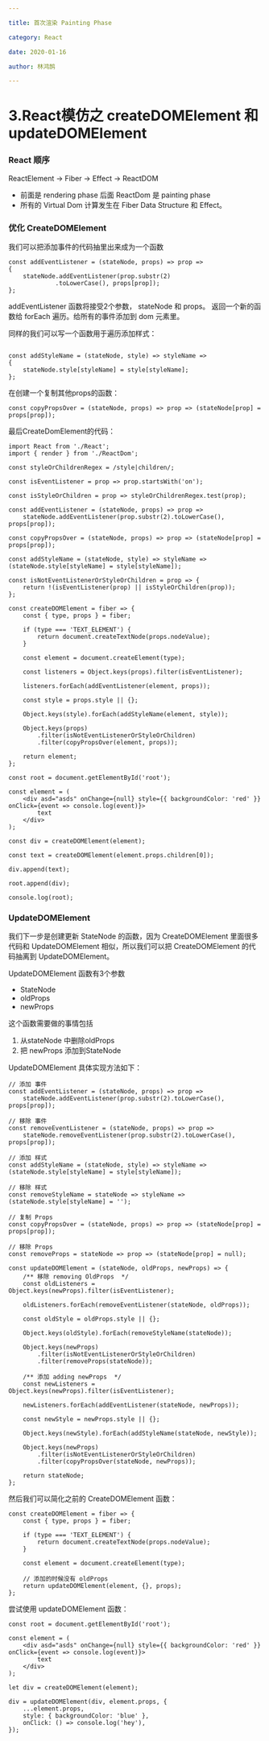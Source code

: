 ```yaml
---

title: 首次渲染 Painting Phase

category: React

date: 2020-01-16

author: 林鸿鹄

---
```


# 3.React模仿之 createDOMElement 和 updateDOMElement


### React 顺序

ReactElement -> Fiber -> Effect -> ReactDOM

- 前面是 rendering phase 后面 ReactDom 是 painting phase
- 所有的 Virtual Dom 计算发生在 Fiber Data Structure 和 Effect。


### 优化 CreateDOMElement
我们可以把添加事件的代码抽里出来成为一个函数

```
const addEventListener = (stateNode, props) => prop => 
{
	stateNode.addEventListener(prop.substr(2)
			 .toLowerCase(), props[prop]);
};

```

addEventListener 函数将接受2个参数， stateNode 和 props。 返回一个新的函数给 forEach 遍历。给所有的事件添加到 dom 元素里。

同样的我们可以写一个函数用于遍历添加样式：

```

const addStyleName = (stateNode, style) => styleName => 
{
	stateNode.style[styleName] = style[styleName];
};

```
在创建一个复制其他props的函数：

```
const copyPropsOver = (stateNode, props) => prop => (stateNode[prop] = props[prop]);
```

最后CreateDomElement的代码：

```
import React from './React';
import { render } from './ReactDom';

const styleOrChildrenRegex = /style|children/;

const isEventListener = prop => prop.startsWith('on');

const isStyleOrChildren = prop => styleOrChildrenRegex.test(prop);

const addEventListener = (stateNode, props) => prop =>
	stateNode.addEventListener(prop.substr(2).toLowerCase(), props[prop]);

const copyPropsOver = (stateNode, props) => prop => (stateNode[prop] = props[prop]);

const addStyleName = (stateNode, style) => styleName => (stateNode.style[styleName] = style[styleName]);

const isNotEventListenerOrStyleOrChildren = prop => {
	return !(isEventListener(prop) || isStyleOrChildren(prop));
};

const createDOMElement = fiber => {
	const { type, props } = fiber;

	if (type === 'TEXT_ELEMENT') {
		return document.createTextNode(props.nodeValue);
	}

	const element = document.createElement(type);

	const listeners = Object.keys(props).filter(isEventListener);

	listeners.forEach(addEventListener(element, props));

	const style = props.style || {};

	Object.keys(style).forEach(addStyleName(element, style));

	Object.keys(props)
		.filter(isNotEventListenerOrStyleOrChildren)
		.filter(copyPropsOver(element, props));

	return element;
};

const root = document.getElementById('root');

const element = (
	<div asd="asds" onChange={null} style={{ backgroundColor: 'red' }} onClick={event => console.log(event)}>
		text
	</div>
);

const div = createDOMElement(element);

const text = createDOMElement(element.props.children[0]);

div.append(text);

root.append(div);

console.log(root);
```

### UpdateDOMElement
我们下一步是创建更新 StateNode 的函数，因为 CreateDOMElement 里面很多代码和 UpdateDOMElement 相似，所以我们可以把 CreateDOMElement 的代码抽离到 UpdateDOMElement。

UpdateDOMElement 函数有3个参数
 
- StateNode
- oldProps
- newProps

这个函数需要做的事情包括

1. 从stateNode 中删除oldProps
2. 把 newProps 添加到StateNode

UpdateDOMElement 具体实现方法如下：

```
// 添加 事件
const addEventListener = (stateNode, props) => prop =>
	stateNode.addEventListener(prop.substr(2).toLowerCase(), props[prop]);

// 移除 事件
const removeEventListener = (stateNode, props) => prop =>
	stateNode.removeEventListener(prop.substr(2).toLowerCase(), props[prop]);

// 添加 样式
const addStyleName = (stateNode, style) => styleName => (stateNode.style[styleName] = style[styleName]);

// 移除 样式
const removeStyleName = stateNode => styleName => (stateNode.style[styleName] = '');

// 复制 Props
const copyPropsOver = (stateNode, props) => prop => (stateNode[prop] = props[prop]);

// 移除 Props
const removeProps = stateNode => prop => (stateNode[prop] = null);
```


```
const updateDOMElement = (stateNode, oldProps, newProps) => {
	/** 移除 removing OldProps  */
	const oldListeners = Object.keys(newProps).filter(isEventListener);

	oldListeners.forEach(removeEventListener(stateNode, oldProps));

	const oldStyle = oldProps.style || {};

	Object.keys(oldStyle).forEach(removeStyleName(stateNode));

	Object.keys(newProps)
		.filter(isNotEventListenerOrStyleOrChildren)
		.filter(removeProps(stateNode));

	/** 添加 adding newProps  */
	const newListeners = Object.keys(newProps).filter(isEventListener);

	newListeners.forEach(addEventListener(stateNode, newProps));

	const newStyle = newProps.style || {};

	Object.keys(newStyle).forEach(addStyleName(stateNode, newStyle));

	Object.keys(newProps)
		.filter(isNotEventListenerOrStyleOrChildren)
		.filter(copyPropsOver(stateNode, newProps));

	return stateNode;
};
```

然后我们可以简化之前的 CreateDOMElement 函数： 


```
const createDOMElement = fiber => {
	const { type, props } = fiber;

	if (type === 'TEXT_ELEMENT') {
		return document.createTextNode(props.nodeValue);
	}

	const element = document.createElement(type);

	// 添加的时候没有 oldProps
	return updateDOMElement(element, {}, props);
};
```

尝试使用 updateDOMElement 函数： 

```
const root = document.getElementById('root');

const element = (
	<div asd="asds" onChange={null} style={{ backgroundColor: 'red' }} onClick={event => console.log(event)}>
		text
	</div>
);

let div = createDOMElement(element);

div = updateDOMElement(div, element.props, {
	...element.props,
	style: { backgroundColor: 'blue' },
	onClick: () => console.log('hey'),
});
```

